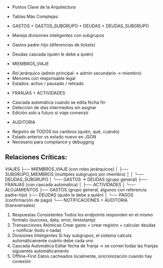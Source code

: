 * Puntos Clave de la Arquitectura
- Tablas Más Complejas:

- GASTOS + GASTOS_SUBGRUPO + DEUDAS + DEUDAS_SUBGRUPO

- Maneja divisiones inteligentes con subgrupos
- Gastos padre-hijo (diferencias de tickets)
- Deudas cascada (quién le debe a quién)


* MIEMBROS_VIAJE

- Rol jerárquico (admin principal → admin secundario → miembro)
- Menores con responsable legal
- Estados: activo / pausado / retirado


* FRANJAS + ACTIVIDADES

- Cascada automática cuando se edita fecha fin
- Detección de días intermedios sin asignar
- Edición solo a futuro si viaje comenzó


* AUDITORIA

- Registro de TODOS los cambios (quién, qué, cuándo)
- Estado anterior vs estado nuevo en JSON
- Necesario para compliance y debugging



## Relaciones Críticas:
VIAJES
├── MIEMBROS_VIAJE (con roles jerárquicos)
│   ├── SUBGRUPO_MIEMBROS (múltiples subgrupos por miembro)
│   │   └── DEUDAS_SUBGRUPO
│   └── GASTOS → DEUDAS (grupo general)
├── FRANJAS (con cascada automática)
│   ├── ACTIVIDADES
│   └── ALOJAMIENTOS
├── GASTOS (grupo general, algunos con referencia padre-hijo)
├── DEUDAS (quién le debe a quién)
│   └── PAGOS (confirmación de pago)
└── NOTIFICACIONES + AUDITORIA (transversales)

1. Respuestas Consistentes
Todos los endpoints responden en el mismo formato (success, data, error, timestamp)
2. Transacciones Atómicas
Crear gasto = crear registro + calcular deudas + notificar (todo o nada)
3. Divisiones Inteligentes
Si hay subgrupos, el sistema calcula automáticamente cuánto debe cada uno
4. Cascada Automática
Editar fecha de franja → se corren todas las franjas siguientes automáticamente
5. Offline-First
Datos cacheados localmente, sincronización cuando hay conexión